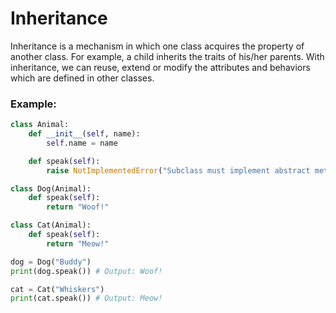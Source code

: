 # Inheritance

Inheritance is a mechanism in which one class acquires the property of another class. For example, a child inherits the traits of his/her parents. With inheritance, we can reuse, extend or modify the attributes and behaviors which are defined in other classes.

### Example:
```python
class Animal:
    def __init__(self, name):
        self.name = name

    def speak(self):
        raise NotImplementedError("Subclass must implement abstract method")

class Dog(Animal):
    def speak(self):
        return "Woof!"

class Cat(Animal):
    def speak(self):
        return "Meow!"

dog = Dog("Buddy")
print(dog.speak()) # Output: Woof!

cat = Cat("Whiskers")
print(cat.speak()) # Output: Meow!
```
